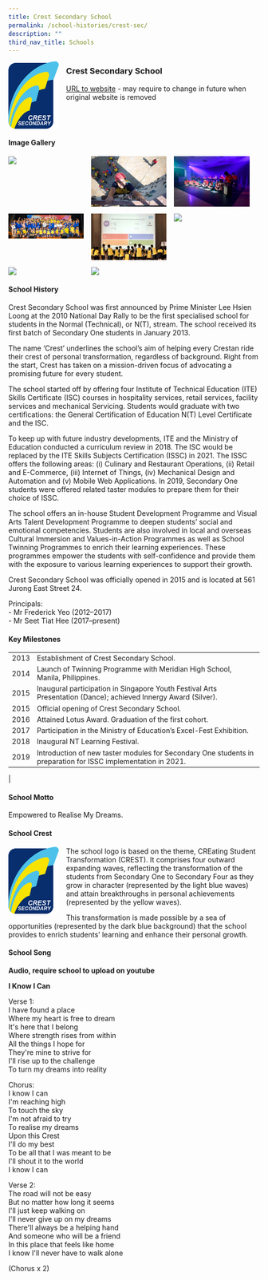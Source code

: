 ```yaml
---
title: Crest Secondary School
permalink: /school-histories/crest-sec/
description: ""
third_nav_title: Schools
---
```

<img src="/images/crestsecsch1.png" style="width:20%;margin-right:15px;" align = "left">

### **Crest Secondary School**
[URL to website](https://www.crestsec.edu.sg/) - may require to change in future when original website is removed

<br clear="left">

#### **Image Gallery**

<p><a href="https://staging.d1yxymztqoj7qn.amplifyapp.com/images/ahmadibrahimpri2.jpg">  
<img src="/images/crestsecsch2.jpg" style="width:30%;margin-right:15px;" align = "left">
</a></p>

<p><a href="https://staging.d1yxymztqoj7qn.amplifyapp.com/images/ahmadibrahimpri3.jpg">  
<img src="/images/crestsecsch3.jpg" style="width:30%;margin-right:15px;" align = "left">
</a></p>

<p><a href="https://staging.d1yxymztqoj7qn.amplifyapp.com/images/ahmadibrahimpri4.jpg">  
<img src="/images/crestsecsch4.jpg" style="width:30%;margin-right:15px;" align = "left">
</a></p>

<br clear="left">

<p><a href="https://staging.d1yxymztqoj7qn.amplifyapp.com/images/ahmadibrahimpri2.jpg">  
<img src="/images/crestsecsch5.jpg" style="width:30%;margin-right:15px;" align = "left">
</a></p>

<p><a href="https://staging.d1yxymztqoj7qn.amplifyapp.com/images/ahmadibrahimpri3.jpg">  
<img src="/images/crestsecsch6.jpg" style="width:30%;margin-right:15px;" align = "left">
</a></p>

<p><a href="https://staging.d1yxymztqoj7qn.amplifyapp.com/images/ahmadibrahimpri4.jpg">  
<img src="/images/crestsecsch7.jpg" style="width:30%;margin-right:15px;" align = "left">
</a></p>

<br clear="left">

<p><a href="https://staging.d1yxymztqoj7qn.amplifyapp.com/images/ahmadibrahimpri2.jpg">  
<img src="/images/crestsecsch8.jpg" style="width:30%;margin-right:15px;" align = "left">
</a></p>

<p><a href="https://staging.d1yxymztqoj7qn.amplifyapp.com/images/ahmadibrahimpri3.jpg">  
<img src="/images/crestsecsch9.jpg" style="width:30%;margin-right:15px;" align = "left">
</a></p>

<br clear="left">

#### **School History**
Crest Secondary School was first announced by Prime Minister Lee Hsien Loong at the 2010 National Day Rally to be the first specialised school for students in the Normal (Technical), or N(T), stream. The school received its first batch of Secondary One students in January 2013.

The name ‘Crest’ underlines the school’s aim of helping every Crestan ride their crest of personal transformation, regardless of background. Right from the start, Crest has taken on a mission-driven focus of advocating a promising future for every student.

The school started off by offering four Institute of Technical Education (ITE) Skills Certificate (ISC) courses in hospitality services, retail services, facility services and mechanical Servicing. Students would graduate with two certifications: the General Certification of Education N(T) Level Certificate and the ISC.

To keep up with future industry developments, ITE and the Ministry of Education conducted a curriculum review in 2018. The ISC would be replaced by the ITE Skills Subjects Certification (ISSC) in 2021. The ISSC offers the following areas: (i) Culinary and Restaurant Operations, (ii) Retail and E-Commerce, (iii) Internet of Things, (iv) Mechanical Design and Automation and (v) Mobile Web Applications. In 2019, Secondary One students were offered related taster modules to prepare them for their choice of ISSC.

The school offers an in-house Student Development Programme and Visual Arts Talent Development Programme to deepen students’ social and emotional competencies. Students are also involved in local and overseas Cultural Immersion and Values-in-Action Programmes as well as School Twinning Programmes to enrich their learning experiences. These programmes empower the students with self-confidence and provide them with the exposure to various learning experiences to support their growth.

Crest Secondary School was officially opened in 2015 and is located at 561 Jurong East Street 24.

Principals:<br>
\- Mr Frederick Yeo (2012–2017)<br>
\- Mr Seet Tiat Hee (2017–present)

#### **Key Milestones**

|  |  |
|:---:|---|
| 2013 | Establishment of Crest Secondary School. |
| 2014 | Launch of Twinning Programme with Meridian High School, Manila, Philippines. |
| 2015 | Inaugural participation in Singapore Youth Festival Arts Presentation (Dance); achieved Innergy Award (Silver). |
| 2015 | Official opening of Crest Secondary School. |
| 2016 | Attained Lotus Award. Graduation of the first cohort. |
| 2017 | Participation in the Ministry of Education’s Excel-Fest Exhibition. |
| 2018 | Inaugural NT Learning Festival. |
| 2019 | Introduction of new taster modules for Secondary One students in preparation for ISSC implementation in 2021. |
|

#### **School Motto**
Empowered to Realise My Dreams.

#### **School Crest**
<img src="/images/crestsecsch1.png" style="width:20%;margin-right:15px;" align = "left">

The school logo is based on the theme, CREating Student Transformation (CREST). It comprises four outward expanding waves, reflecting the transformation of the students from Secondary One to Secondary Four as they grow in character (represented by the light blue waves) and attain breakthroughs in personal achievements (represented by the yellow waves).

This transformation is made possible by a sea of opportunities (represented by the dark blue background) that the school provides to enrich students’ learning and enhance their personal growth.

#### **School Song**
**Audio, require school to upload on youtube**

**I Know I Can**

Verse 1:<br>
I have found a place<br>
Where my heart is free to dream<br>
It's here that I belong<br>
Where strength rises from within<br>
All the things I hope for<br>
They're mine to strive for<br>
I'll rise up to the challenge<br>
To turn my dreams into reality

Chorus:<br>
I know I can<br>
I'm reaching high<br>
To touch the sky<br>
I'm not afraid to try<br>
To realise my dreams<br>
Upon this Crest<br>
I'll do my best<br>
To be all that I was meant to be<br>
I'll shout it to the world<br>
I know I can

Verse 2:<br>
The road will not be easy<br>
But no matter how long it seems<br>
I'll just keep walking on<br>
I'll never give up on my dreams<br>
There'll always be a helping hand<br>
And someone who will be a friend<br>
In this place that feels like home<br>
I know I'll never have to walk alone

(Chorus x 2)